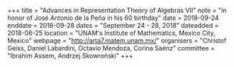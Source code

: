 +++
title = "Advances in Representation Theory of Algebras VII"
note = "in honor of José Antonio de la Peña in his 60 birthday"
date = 2018-09-24
enddate = 2018-09-28
dates = "September 24 - 28, 2018"
dateadded = 2018-06-25
location = "UNAM's Institute of Mathematics, Mexico City, Mexico"
webpage = "http://arta7.matem.unam.mx/"
organisers = "Christof Geiss, Daniel Labardini, Octavio Mendoza, Corina Saénz"
committee = "Ibrahim Assem, Andrzej Skowroński"
+++
